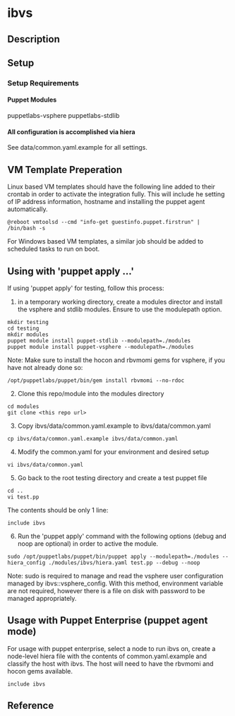 # ibvs


## Description



## Setup


### Setup Requirements 

#### Puppet Modules 
puppetlabs-vsphere
puppetlabs-stdlib

#### All configuration is accomplished via hiera
See data/common.yaml.example for all settings.

## VM Template Preperation

Linux based VM templates should have the following line added to their
crontab in order to activate the integration fully. This will include 
he setting of IP address information, hostname and installing the 
puppet agent automatically.
```
@reboot vmtoolsd --cmd "info-get guestinfo.puppet.firstrun" | /bin/bash -s
```

For Windows based VM templates, a similar job should be added to scheduled 
tasks to run on boot.

## Using with 'puppet apply ...'

If using 'puppet apply' for testing, follow this process:

1. in a temporary working directory, create a modules director and 
install the vsphere and stdlib modules. Ensure to use the modulepath
option.
```
mkdir testing
cd testing
mkdir modules
puppet module install puppet-stdlib --modulepath=./modules
puppet module install puppet-vsphere --modulepath=./modules
```
Note: Make sure to install the hocon and rbvmomi gems for vsphere, if 
you have not already done so:
```
/opt/puppetlabs/puppet/bin/gem install rbvmomi --no-rdoc
```
2. Clone this repo/module into the modules directory
```
cd modules
git clone <this repo url>
```
3. Copy ibvs/data/common.yaml.example to ibvs/data/common.yaml
```
cp ibvs/data/common.yaml.example ibvs/data/common.yaml
```
4. Modify the common.yaml for your environment and desired setup
```
vi ibvs/data/common.yaml
```
5. Go back to the root testing directory and create a test puppet file
```
cd ..
vi test.pp
```
The contents should be only 1 line:
```
include ibvs
```
6. Run the 'puppet apply' command with the following options (debug and 
noop are optional) in order to active the module.
```
sudo /opt/puppetlabs/puppet/bin/puppet apply --modulepath=./modules --hiera_config ./modules/ibvs/hiera.yaml test.pp --debug --noop
```
Note: sudo is required to manage and read the vsphere user configuration 
managed by ibvs::vsphere_config. With this method, environment variable are 
not required, however there is a file on disk with password to be managed 
appropriately.

## Usage with Puppet Enterprise (puppet agent mode)

For usage with puppet enterprise, select a node to run ibvs on, create a 
node-level hiera file with the contents of common.yaml.example and classify
the host with ibvs. The host will need to have the rbvmomi and hocon gems 
available.
```
include ibvs
```

## Reference

